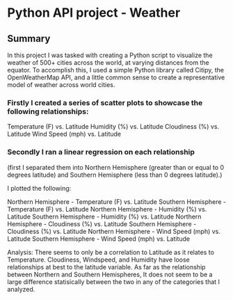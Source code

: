 # Python API project - Weather

## Summary
In this project I was tasked with creating a Python script to visualize the weather of 500+ cities across the world, at varying distances from the equator. To accomplish this, I used a simple Python library called Citipy, the OpenWeatherMap API, and a little common sense to create a representative model of weather across world cities.

### Firstly I created a series of scatter plots to showcase the following relationships:

Temperature (F) vs. Latitude
Humidity (%) vs. Latitude
Cloudiness (%) vs. Latitude
Wind Speed (mph) vs. Latitude

### Secondly I ran a linear regression on each relationship
(first I separated them into Northern Hemisphere (greater than or equal to 0 degrees latitude) and Southern Hemisphere (less than 0 degrees latitude).)

I plotted the following:

Northern Hemisphere - Temperature (F) vs. Latitude
Southern Hemisphere - Temperature (F) vs. Latitude
Northern Hemisphere - Humidity (%) vs. Latitude
Southern Hemisphere - Humidity (%) vs. Latitude
Northern Hemisphere - Cloudiness (%) vs. Latitude
Southern Hemisphere - Cloudiness (%) vs. Latitude
Northern Hemisphere - Wind Speed (mph) vs. Latitude
Southern Hemisphere - Wind Speed (mph) vs. Latitude

Analysis: There seems to only be a correlation to Latitude as it relates to Temperature. Cloudiness, Windspeed, and Humidity have loose relationships at best to the latitude variable. As far as the relationship between Northern and Southern Hemispheres, It does not seem to be a large difference statisically between the two in any of the categories that I analyzed.
